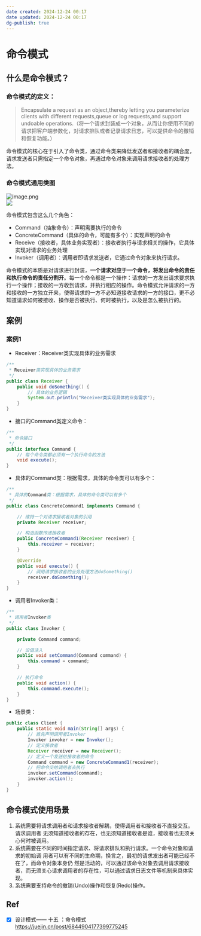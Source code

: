 ```yaml
---
date created: 2024-12-24 00:17
date updated: 2024-12-24 00:17
dg-publish: true
---
```


# 命令模式

## 什么是命令模式？

### 命令模式的定义：

> Encapsulate a request as an object,thereby letting you parameterize clients with different requests,queue or log requests,and support undoable operations.（将一个请求封装成一个对象，从而让你使用不同的请求把客户端参数化，对请求排队或者记录请求日志，可以提供命令的撤销和恢复功能。）

命令模式的核心在于引入了命令类，通过命令类来降低发送者和接收者的耦合度，请求发送者只需指定一个命令对象，再通过命令对象来调用请求接收者的处理方法。

### 命令模式通用类图

![image.png](https://cdn.nlark.com/yuque/0/2023/png/694278/1687368612647-28823205-717e-4050-8aea-15a4b9b7b780.png#averageHue=%23f0f0f0&clientId=uefd5b633-d8d4-4&from=paste&height=375&id=u60507b30&originHeight=562&originWidth=1301&originalType=binary&ratio=1.5&rotation=0&showTitle=false&size=147807&status=done&style=none&taskId=udad4d345-a1e7-4d40-a622-b90ef4b39d9&title=&width=867.3333333333334)<br />![](https://note.youdao.com/yws/res/65327/97103DAEC848476F9A962C8607B809EE#id=NbSh8&originalType=binary&ratio=1&rotation=0&showTitle=false&status=done&style=none&title=)

命令模式包含这么几个角色：

- Command（抽象命令）：声明需要执行的命令
- ConcreteCommand（具体的命令，可能有多个）：实现声明的命令
- Receive（接收者，具体业务实现者）：接收者执行与请求相关的操作，它具体实现对请求的业务处理
- Invoker（调用者）：调用者即请求发送者，它通过命令对象来执行请求。

命令模式的本质是对请求进行封装，**一个请求对应于一个命令，将发出命令的责任和执行命令的责任分割开**。每一个命令都是一个操作：请求的一方发出请求要求执行一个操作；接收的一方收到请求，并执行相应的操作。命令模式允许请求的一方和接收的一方独立开来，使得请求的一方不必知道接收请求的一方的接口，更不必知道请求如何被接收、操作是否被执行、何时被执行，以及是怎么被执行的。

## 案例

### 案例1

- Receiver：Receiver类实现具体的业务需求

```java
/**
 * Receiver类实现具体的业务需求
 */
public class Receiver {
    public void doSomething() {
        // 具体的业务逻辑
        System.out.println("Receiver类实现具体的业务需求");
    }
}
```

- 接口的Command类定义命令：

```java
/**
 * 命令接口
 */
public interface Command {
    // 每个命令类都必须有一个执行命令的方法
    void execute();
}
```

- 具体的Command类：根据需求，具体的命令类可以有多个：

```java
/**
 * 具体的Command类：根据需求，具体的命令类可以有多个
 */
public class ConcreteCommand1 implements Command {

    // 维持一个对请求接收者对象的引用
    private Receiver receiver;

    // 构造函数传递接收者
    public ConcreteCommand1(Receiver receiver) {
        this.receiver = receiver;
    }

    @Override
    public void execute() {
        // 调用请求接收者的业务处理方法doSomething()
        receiver.doSomething();
    }
}
```

- 调用者Invoker类：

```java
/**
 * 调用者Invoker类
 */
public class Invoker {

    private Command command;

    // 设值注入
    public void setCommand(Command command) {
        this.command = command;
    }

    // 执行命令
    public void action() {
        this.command.execute();
    }
}
```

- 场景类：

```java
public class Client {
    public static void main(String[] args) {
        // 首先声明调用者Invoker
        Invoker invoker = new Invoker();
        // 定义接收者
        Receiver receiver = new Receiver();
        // 定义一个发送给接收者的命令
        Command command = new ConcreteCommand1(receiver);
        // 把命令交给调用者去执行
        invoker.setCommand(command);
        invoker.action();
    }
}
```

## 命令模式使用场景

1. 系统需要将请求调用者和请求接收者解耦，使得调用者和接收者不直接交互。请求调用者 无须知道接收者的存在，也无须知道接收者是谁，接收者也无须关心何时被调用。
2. 系统需要在不同的时间指定请求、将请求排队和执行请求。一个命令对象和请求的初始调 用者可以有不同的生命期，换言之，最初的请求发出者可能已经不在了，而命令对象本身仍 然是活动的，可以通过该命令对象去调用请求接收者，而无须关心请求调用者的存在性，可以通过请求日志文件等机制来具体实现。
3. 系统需要支持命令的撤销(Undo)操作和恢复(Redo)操作。

## Ref

- [x] 设计模式—— 十五 ：命令模式<br /><https://juejin.cn/post/6844904177399775245>
